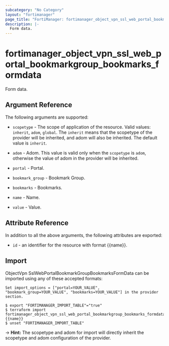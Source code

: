 ```yaml
---
subcategory: "No Category"
layout: "fortimanager"
page_title: "FortiManager: fortimanager_object_vpn_ssl_web_portal_bookmarkgroup_bookmarks_formdata"
description: |-
  Form data.
---
```


# fortimanager_object_vpn_ssl_web_portal_bookmarkgroup_bookmarks_formdata
Form data.

## Argument Reference


The following arguments are supported:

* `scopetype` - The scope of application of the resource. Valid values: `inherit`, `adom`, `global`. The `inherit` means that the scopetype of the provider will be inherited, and adom will also be inherited. The default value is `inherit`.
* `adom` - Adom. This value is valid only when the `scopetype` is `adom`, otherwise the value of adom in the provider will be inherited.
* `portal` - Portal.
* `bookmark_group` - Bookmark Group.
* `bookmarks` - Bookmarks.

* `name` - Name.
* `value` - Value.


## Attribute Reference

In addition to all the above arguments, the following attributes are exported:
* `id` - an identifier for the resource with format {{name}}.

## Import

ObjectVpn SslWebPortalBookmarkGroupBookmarksFormData can be imported using any of these accepted formats:
```
Set import_options = ["portal=YOUR_VALUE", "bookmark_group=YOUR_VALUE", "bookmarks=YOUR_VALUE"] in the provider section.

$ export "FORTIMANAGER_IMPORT_TABLE"="true"
$ terraform import fortimanager_object_vpn_ssl_web_portal_bookmarkgroup_bookmarks_formdata.labelname {{name}}
$ unset "FORTIMANAGER_IMPORT_TABLE"
```
-> **Hint:** The scopetype and adom for import will directly inherit the scopetype and adom configuration of the provider.
